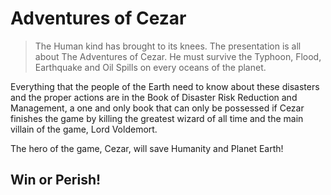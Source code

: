 # Adventures of Cezar

> The Human kind has brought to its knees. The presentation is all about The Adventures of Cezar. He must survive the Typhoon, Flood, Earthquake and Oil Spills on every oceans of the planet. 

Everything that the people of the Earth need to know about these disasters and the proper actions are in the Book of Disaster Risk Reduction and Management, a one and only book that can only be possessed if Cezar finishes the game by killing the greatest wizard of all time and the main villain of the game, Lord Voldemort. 

The hero of the game, Cezar, will save Humanity and Planet Earth!

## Win or Perish!
